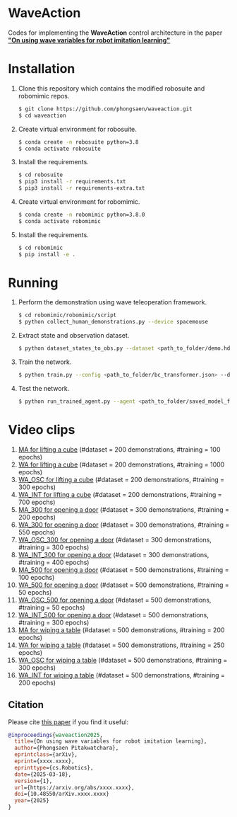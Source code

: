 # WaveAction
Codes for implementing the **WaveAction** control architecture in the paper **["On using wave variables for robot imitation learning"](https://arxiv.org/abs/xxxx.xxxx)**

# Installation
1. Clone this repository which contains the modified robosuite and robomimic repos.
   ```sh 
   $ git clone https://github.com/phongsaen/waveaction.git
   $ cd waveaction
   ```
2. Create virtual environment for robosuite.
   ```sh
   $ conda create -n robosuite python=3.8
   $ conda activate robosuite
   ```
3. Install the requirements.
   ```sh
   $ cd robosuite
   $ pip3 install -r requirements.txt
   $ pip3 install -r requirements-extra.txt
   ```
4. Create virtual environment for robomimic.
   ```sh
   $ conda create -n robomimic python=3.8.0
   $ conda activate robomimic
   ```
5. Install the requirements.
   ```sh
   $ cd robomimic
   $ pip install -e .
   ```

# Running
1. Perform the demonstration using wave teleoperation framework.
   ```sh 
   $ cd robomimic/robomimic/script
   $ python collect_human_demonstrations.py --device spacemouse
   ```
2. Extract state and observation dataset.
   ```sh
   $ python dataset_states_to_obs.py --dataset <path_to_folder/demo.hdf5> --output_name low_dim.hdf5 --done_mode 2
   ```
3. Train the network.
   ```sh
   $ python train.py --config <path_to_folder/bc_transformer.json> --dataset <path_to_folder/low_dim.hdf5>
   ```
4. Test the network.
   ```sh
   $ python run_trained_agent.py --agent <path_to_folder/saved_model_file.pth> --n_rollouts 50 --horizon <network_steps_to_run> --seed <random_seed_number>
   ```

# Video clips
1. [MA for lifting a cube](https://github.com/phongsaen/waveaction/tree/main/videos/lift_pos.mp4) (#dataset = 200 demonstrations, #training = 100 epochs)
2. [WA for lifting a cube](https://github.com/phongsaen/waveaction/tree/main/videos/lift_wave.mp4) (#dataset = 200 demonstrations, #training = 1000 epochs)
3. [WA_OSC for lifting a cube](https://github.com/phongsaen/waveaction/tree/main/videos/lift_wave_osc.mp4) (#dataset = 200 demonstrations, #training = 300 epochs)
4. [WA_INT for lifting a cube](https://github.com/phongsaen/waveaction/tree/main/videos/lift_wave_int.mp4) (#dataset = 200 demonstrations, #training = 700 epochs)
5. [MA_300 for opening a door](https://github.com/phongsaen/waveaction/tree/main/videos/door_pos_300.mp4) (#dataset = 300 demonstrations, #training = 200 epochs)
6. [WA_300 for opening a door](https://github.com/phongsaen/waveaction/tree/main/videos/door_wave_300.mp4) (#dataset = 300 demonstrations, #training = 550 epochs)
7. [WA_OSC_300 for opening a door](https://github.com/phongsaen/waveaction/tree/main/videos/door_wave_osc_300.mp4) (#dataset = 300 demonstrations, #training = 300 epochs)
8. [WA_INT_300 for opening a door](https://github.com/phongsaen/waveaction/tree/main/videos/door_wave_int_300.mp4) (#dataset = 300 demonstrations, #training = 400 epochs)
9. [MA_500 for opening a door](https://github.com/phongsaen/waveaction/tree/main/videos/door_pos_500.mp4) (#dataset = 500 demonstrations, #training = 100 epochs)
10. [WA_500 for opening a door](https://github.com/phongsaen/waveaction/tree/main/videos/door_wave_500.mp4) (#dataset = 500 demonstrations, #training = 50 epochs)
11. [WA_OSC_500 for opening a door](https://github.com/phongsaen/waveaction/tree/main/videos/door_wave_osc_500.mp4) (#dataset = 500 demonstrations, #training = 50 epochs)
12. [WA_INT_500 for opening a door](https://github.com/phongsaen/waveaction/tree/main/videos/door_wave_int_500.mp4) (#dataset = 500 demonstrations, #training = 300 epochs)
13. [MA for wiping a table](https://github.com/phongsaen/waveaction/tree/main/videos/wipe_pos.mp4) (#dataset = 500 demonstrations, #training = 200 epochs)
14. [WA for wiping a table](https://github.com/phongsaen/waveaction/tree/main/videos/wipe_wave.mp4) (#dataset = 500 demonstrations, #training = 250 epochs)
15. [WA_OSC for wiping a table](https://github.com/phongsaen/waveaction/tree/main/videos/wipe_wave_osc.mp4) (#dataset = 500 demonstrations, #training = 300 epochs)
16. [WA_INT for wiping a table](https://github.com/phongsaen/waveaction/tree/main/videos/wipe_wave_int.mp4) (#dataset = 500 demonstrations, #training = 200 epochs)


## Citation

Please cite [this paper](https://arxiv.org/abs/xxxx.xxxx) if you find it useful:

```bibtex
@inproceedings{waveaction2025,
  title={On using wave variables for robot imitation learning},
  author={Phongsaen Pitakwatchara},
  eprintclass={arXiv},
  eprint={xxxx.xxxx},
  eprinttype={cs.Robotics},
  date={2025-03-18},
  version={1},
  url={https://arxiv.org/abs/xxxx.xxxx},
  doi={10.48550/arXiv.xxxx.xxxx}
  year={2025}
}
```
